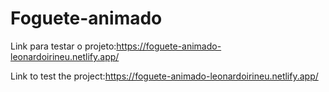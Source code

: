 # Foguete-animado

Link para testar o projeto:https://foguete-animado-leonardoirineu.netlify.app/

Link to test the project:https://foguete-animado-leonardoirineu.netlify.app/

